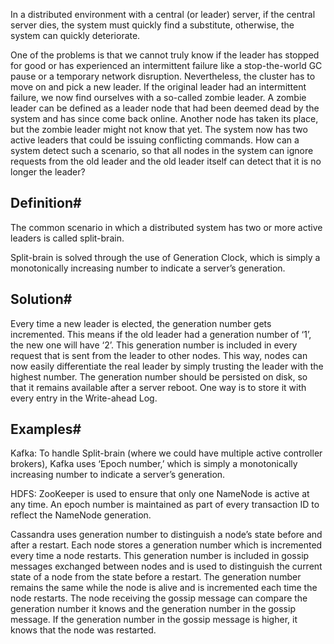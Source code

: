 In a distributed environment with a central (or leader) server, if the central server dies, the system must quickly find a substitute, otherwise, the system can quickly deteriorate.

One of the problems is that we cannot truly know if the leader has stopped for good or has experienced an intermittent failure like a stop-the-world GC pause or a temporary network disruption. Nevertheless, the cluster has to move on and pick a new leader. If the original leader had an intermittent failure, we now find ourselves with a so-called zombie leader. A zombie leader can be defined as a leader node that had been deemed dead by the system and has since come back online. Another node has taken its place, but the zombie leader might not know that yet. The system now has two active leaders that could be issuing conflicting commands. How can a system detect such a scenario, so that all nodes in the system can ignore requests from the old leader and the old leader itself can detect that it is no longer the leader?

## Definition#
The common scenario in which a distributed system has two or more active leaders is called split-brain.

Split-brain is solved through the use of Generation Clock, which is simply a monotonically increasing number to indicate a server’s generation.

## Solution#
Every time a new leader is elected, the generation number gets incremented. This means if the old leader had a generation number of ‘1’, the new one will have ‘2’. This generation number is included in every request that is sent from the leader to other nodes. This way, nodes can now easily differentiate the real leader by simply trusting the leader with the highest number. The generation number should be persisted on disk, so that it remains available after a server reboot. One way is to store it with every entry in the Write-ahead Log.

## Examples#
Kafka: To handle Split-brain (where we could have multiple active controller brokers), Kafka uses ‘Epoch number,’ which is simply a monotonically increasing number to indicate a server’s generation.

HDFS: ZooKeeper is used to ensure that only one NameNode is active at any time. An epoch number is maintained as part of every transaction ID to reflect the NameNode generation.

Cassandra uses generation number to distinguish a node’s state before and after a restart. Each node stores a generation number which is incremented every time a node restarts. This generation number is included in gossip messages exchanged between nodes and is used to distinguish the current state of a node from the state before a restart. The generation number remains the same while the node is alive and is incremented each time the node restarts. The node receiving the gossip message can compare the generation number it knows and the generation number in the gossip message. If the generation number in the gossip message is higher, it knows that the node was restarted.
